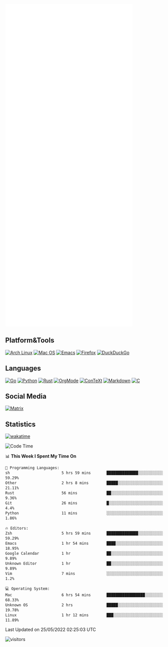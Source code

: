 ![Metrics](https://github.com/SteamedFish/SteamedFish/blob/master/github-metrics.svg)

## Platform&Tools

[![Arch Linux](https://img.shields.io/badge/ArchLinux-1793D1?logo=arch-linux&logoColor=fff&style=flat-square)](https://archlinux.org/)
[![Mac OS](https://img.shields.io/badge/MacOS-000000?style=flat-square&logo=macos&logoColor=F0F0F0)](https://www.apple.com/macos/)
[![Emacs](https://img.shields.io/badge/Emacs-%237F5AB6.svg?&style=flat-square&logo=gnu-emacs&logoColor=white)](https://www.gnu.org/software/emacs/)
[![Firefox](https://img.shields.io/badge/Firefox-FF7139?style=flat-square&logo=Firefox-Browser&logoColor=white)](https://firefox.com/)
[![DuckDuckGo](https://img.shields.io/badge/DuckDuckGo-DE5833?style=flat-square&logo=DuckDuckGo&logoColor=white)](https://duckduckgo.com/)

## Languages

[![Go](https://img.shields.io/badge/Golang-%2300ADD8.svg?style=flat-square&logo=go&logoColor=white)](https://golang.org/)
[![Python](https://img.shields.io/badge/Python-3670A0?style=flat-square&logo=python&logoColor=ffdd54)](https://www.python.org/)
[![Rust](https://img.shields.io/badge/Rust-%23000000.svg?style=flat-square&logo=rust&logoColor=white)](https://www.rust-lang.org/)
[![OrgMode](https://img.shields.io/badge/OrgMode-%23000000.svg?style=flat-square&logo=org&logoColor=white)](https://orgmode.org/)
[![ConTeXt](https://img.shields.io/badge/ConTeXt-%23008080.svg?style=flat-square&logo=latex&logoColor=white)](https://contextgarden.net/)
[![Markdown](https://img.shields.io/badge/MarkDown-%23000000.svg?style=flat-square&logo=markdown&logoColor=white)](https://daringfireball.net/projects/markdown/)
[![C](https://img.shields.io/badge/C-%2300599C.svg?style=flat-square&logo=c&logoColor=white)](https://www.iso.org/standard/74528.html)

## Social Media

[![Matrix](https://img.shields.io/badge/SteamedFish-2CA5E0?style=social&logo=matrix&logoColor=black)](https://matrix.to/#/@i:steamedfish.org)

## Statistics
[![wakatime](https://wakatime.com/badge/user/168280d6-fcf2-4b4f-ad3a-dc4612f35b38.svg)](https://wakatime.com/@168280d6-fcf2-4b4f-ad3a-dc4612f35b38)

<!--START_SECTION:waka-->
![Code Time](http://img.shields.io/badge/Code%20Time-1%2C825%20hrs%2039%20mins-blue)

📊 **This Week I Spent My Time On** 

```text
💬 Programming Languages: 
sh                       5 hrs 59 mins       ██████████████░░░░░░░░░░░   59.29% 
Other                    2 hrs 8 mins        █████░░░░░░░░░░░░░░░░░░░░   21.11% 
Rust                     56 mins             ██░░░░░░░░░░░░░░░░░░░░░░░   9.36% 
Git                      26 mins             █░░░░░░░░░░░░░░░░░░░░░░░░   4.4% 
Python                   11 mins             ░░░░░░░░░░░░░░░░░░░░░░░░░   1.86%

🔥 Editors: 
Zsh                      5 hrs 59 mins       ██████████████░░░░░░░░░░░   59.29% 
Emacs                    1 hr 54 mins        ████░░░░░░░░░░░░░░░░░░░░░   18.95% 
Google Calendar          1 hr                ██░░░░░░░░░░░░░░░░░░░░░░░   9.89% 
Unknown Editor           1 hr                ██░░░░░░░░░░░░░░░░░░░░░░░   9.89% 
Vim                      7 mins              ░░░░░░░░░░░░░░░░░░░░░░░░░   1.2%

💻 Operating System: 
Mac                      6 hrs 54 mins       █████████████████░░░░░░░░   68.33% 
Unknown OS               2 hrs               █████░░░░░░░░░░░░░░░░░░░░   19.78% 
Linux                    1 hr 12 mins        ███░░░░░░░░░░░░░░░░░░░░░░   11.89%

```


 Last Updated on 25/05/2022 02:25:03 UTC
<!--END_SECTION:waka-->

![visitors](https://visitor-badge.laobi.icu/badge?page_id=SteamedFish.SteamedFish)
